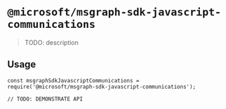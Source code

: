 # `@microsoft/msgraph-sdk-javascript-communications`

> TODO: description

## Usage

```
const msgraphSdkJavascriptCommunications = require('@microsoft/msgraph-sdk-javascript-communications');

// TODO: DEMONSTRATE API
```
